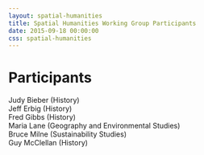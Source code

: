 ```yaml
---
layout: spatial-humanities
title: Spatial Humanities Working Group Participants
date: 2015-09-18 00:00:00
css: spatial-humanities
---
```


# Participants

Judy Bieber (History)  
Jeff Erbig (History)  
Fred Gibbs (History)  
Maria Lane (Geography and Environmental Studies)  
Bruce Milne (Sustainability Studies)  
Guy McClellan (History)  